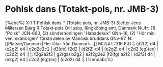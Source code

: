 # Pohlsk dans  (Totakt-pols, nr. JMB-3)

{%abc%}
X:1
T:Pohlsk dans 
T:(Totakt-pols, nr. JMB-3)
S:efter Jens Millersen Bjerg
R:Totakt-pols
O:Husby, Ringköbing amt, Danmark
N:Jfr: (1) "Polsk" JCN-663, (2) sönderhoningen "Habadekuk" GNn-16, (2) "Hör min ven, skänk igen" första delen av Manöisk bruddans GNv-97.
N:[[Platser/Danmark|Fler låtar från Danmark...]]
M:2/4
L:1/16
K:D
|: (d2f2) d4 | (e2g2) e4 | c2d2e2c2 | d2(de) f2d2 | (d2f2) d4 | (e2g2) e4 | c2d2 (eg)(ec) | (c2d2) d4 :|
|: f2g2a2f2 | g2(ga) b2g2 | e2f2g2e2 |f2(fg) a2f2 | (d2f2) d4 | (e2g2) e4 | c2d2 (eg)(ec) | (c2d2) d4 :|
{%endabc%}

